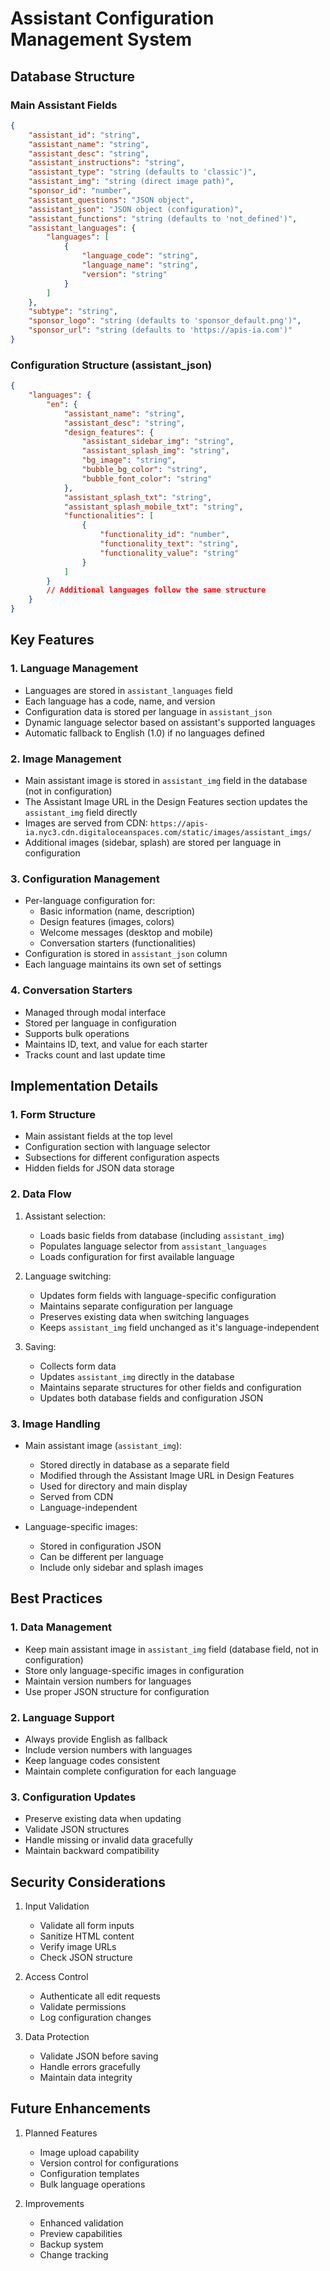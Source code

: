 # Assistant Configuration Management System

## Database Structure

### Main Assistant Fields
```json
{
    "assistant_id": "string",
    "assistant_name": "string",
    "assistant_desc": "string",
    "assistant_instructions": "string",
    "assistant_type": "string (defaults to 'classic')",
    "assistant_img": "string (direct image path)",
    "sponsor_id": "number",
    "assistant_questions": "JSON object",
    "assistant_json": "JSON object (configuration)",
    "assistant_functions": "string (defaults to 'not_defined')",
    "assistant_languages": {
        "languages": [
            {
                "language_code": "string",
                "language_name": "string",
                "version": "string"
            }
        ]
    },
    "subtype": "string",
    "sponsor_logo": "string (defaults to 'sponsor_default.png')",
    "sponsor_url": "string (defaults to 'https://apis-ia.com')"
}
```

### Configuration Structure (assistant_json)
```json
{
    "languages": {
        "en": {
            "assistant_name": "string",
            "assistant_desc": "string",
            "design_features": {
                "assistant_sidebar_img": "string",
                "assistant_splash_img": "string",
                "bg_image": "string",
                "bubble_bg_color": "string",
                "bubble_font_color": "string"
            },
            "assistant_splash_txt": "string",
            "assistant_splash_mobile_txt": "string",
            "functionalities": [
                {
                    "functionality_id": "number",
                    "functionality_text": "string",
                    "functionality_value": "string"
                }
            ]
        }
        // Additional languages follow the same structure
    }
}
```

## Key Features

### 1. Language Management
- Languages are stored in `assistant_languages` field
- Each language has a code, name, and version
- Configuration data is stored per language in `assistant_json`
- Dynamic language selector based on assistant's supported languages
- Automatic fallback to English (1.0) if no languages defined

### 2. Image Management
- Main assistant image is stored in `assistant_img` field in the database (not in configuration)
- The Assistant Image URL in the Design Features section updates the `assistant_img` field directly
- Images are served from CDN: `https://apis-ia.nyc3.cdn.digitaloceanspaces.com/static/images/assistant_imgs/`
- Additional images (sidebar, splash) are stored per language in configuration

### 3. Configuration Management
- Per-language configuration for:
  - Basic information (name, description)
  - Design features (images, colors)
  - Welcome messages (desktop and mobile)
  - Conversation starters (functionalities)
- Configuration is stored in `assistant_json` column
- Each language maintains its own set of settings

### 4. Conversation Starters
- Managed through modal interface
- Stored per language in configuration
- Supports bulk operations
- Maintains ID, text, and value for each starter
- Tracks count and last update time

## Implementation Details

### 1. Form Structure
- Main assistant fields at the top level
- Configuration section with language selector
- Subsections for different configuration aspects
- Hidden fields for JSON data storage

### 2. Data Flow
1. Assistant selection:
   - Loads basic fields from database (including `assistant_img`)
   - Populates language selector from `assistant_languages`
   - Loads configuration for first available language

2. Language switching:
   - Updates form fields with language-specific configuration
   - Maintains separate configuration per language
   - Preserves existing data when switching languages
   - Keeps `assistant_img` field unchanged as it's language-independent

3. Saving:
   - Collects form data
   - Updates `assistant_img` directly in the database
   - Maintains separate structures for other fields and configuration
   - Updates both database fields and configuration JSON

### 3. Image Handling
- Main assistant image (`assistant_img`):
  - Stored directly in database as a separate field
  - Modified through the Assistant Image URL in Design Features
  - Used for directory and main display
  - Served from CDN
  - Language-independent

- Language-specific images:
  - Stored in configuration JSON
  - Can be different per language
  - Include only sidebar and splash images

## Best Practices

### 1. Data Management
- Keep main assistant image in `assistant_img` field (database field, not in configuration)
- Store only language-specific images in configuration
- Maintain version numbers for languages
- Use proper JSON structure for configuration

### 2. Language Support
- Always provide English as fallback
- Include version numbers with languages
- Keep language codes consistent
- Maintain complete configuration for each language

### 3. Configuration Updates
- Preserve existing data when updating
- Validate JSON structures
- Handle missing or invalid data gracefully
- Maintain backward compatibility

## Security Considerations

1. Input Validation
   - Validate all form inputs
   - Sanitize HTML content
   - Verify image URLs
   - Check JSON structure

2. Access Control
   - Authenticate all edit requests
   - Validate permissions
   - Log configuration changes

3. Data Protection
   - Validate JSON before saving
   - Handle errors gracefully
   - Maintain data integrity

## Future Enhancements

1. Planned Features
   - Image upload capability
   - Version control for configurations
   - Configuration templates
   - Bulk language operations

2. Improvements
   - Enhanced validation
   - Preview capabilities
   - Backup system
   - Change tracking